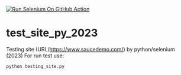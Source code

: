[![Run Selenium On GitHub Action](https://github.com/TerryNight/test_site_py_2023/actions/workflows/Selenium-Action_Template.yaml/badge.svg)](https://github.com/TerryNight/test_site_py_2023/actions/workflows/Selenium-Action_Template.yaml)
# test_site_py_2023
Testing site (URL/https://www.saucedemo.com/) by python/selenium (2023)
For run test use:
```
python testing_site.py
```

